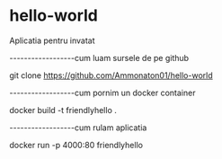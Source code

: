 # hello-world

Aplicatia pentru invatat

------------------cum luam sursele de pe github 

git clone https://github.com/Ammonaton01/hello-world

------------------cum pornim un docker container

docker build -t friendlyhello .

------------------cum rulam aplicatia

docker run -p 4000:80 friendlyhello
